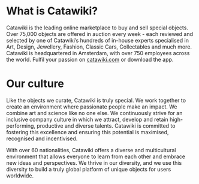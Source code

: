 # What is Catawiki?

Catawiki is the leading online marketplace to buy and sell special objects. Over 75,000 objects are offered in auction every week - each reviewed and selected by one of Catawiki’s hundreds of in-house experts specialised in Art, Design, Jewellery, Fashion, Classic Cars, Collectables and much more. Catawiki is headquartered in Amsterdam, with over 750 employees across the world. Fulfil your passion on [catawiki.com](www.catawiki.com) or download the app. 

# Our culture

Like the objects we curate, Catawiki is truly special. We work together to create an environment where passionate people make an impact. We combine art and science like no one else. We continuously strive for an inclusive company culture in which we attract, develop and retain high-performing, productive and diverse talents. Catawiki is committed to fostering this excellence and ensuring this potential is maximised, recognised and incentivised.

With over 60 nationalities, Catawiki offers a diverse and multicultural environment that allows everyone to learn from each other and embrace new ideas and perspectives. We thrive in our diversity, and we use this diversity to build a truly global platform of unique objects for users worldwide.


